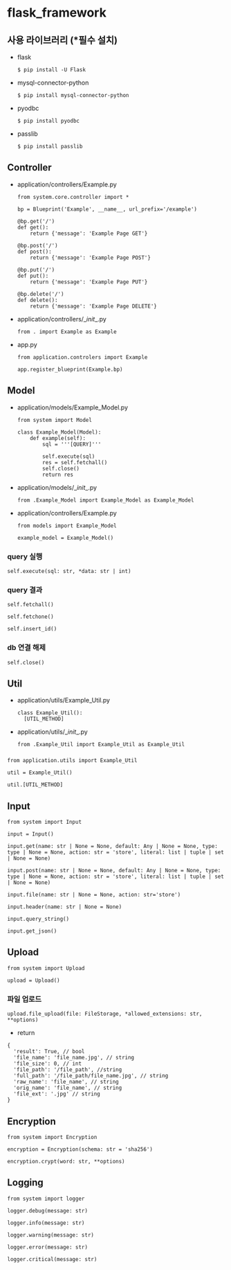# flask_framework

## 사용 라이브러리 (*필수 설치)
* flask
  ```
  $ pip install -U Flask
  ```
* mysql-connector-python
  ```
  $ pip install mysql-connector-python
  ```
* pyodbc
  ```
  $ pip install pyodbc
  ```
* passlib
  ```
  $ pip install passlib
  ```

## Controller
* application/controllers/Example.py
  ```
  from system.core.controller import *

  bp = Blueprint('Example', __name__, url_prefix='/example')

  @bp.get('/')
  def get():
      return {'message': 'Example Page GET'}

  @bp.post('/')
  def post():
      return {'message': 'Example Page POST'}

  @bp.put('/')
  def put():
      return {'message': 'Example Page PUT'}

  @bp.delete('/')
  def delete():
      return {'message': 'Example Page DELETE'}
  ```
* application/controllers/\__init__.py
  ```
  from . import Example as Example
  ```
* app.py
  ```
  from application.controlers import Example

  app.register_blueprint(Example.bp)
  ```

## Model
* application/models/Example_Model.py
  ```
  from system import Model

  class Example_Model(Model):
      def example(self):
          sql = '''[QUERY]'''

          self.execute(sql)
          res = self.fetchall()
          self.close()
          return res
  ```
* application/models/\__init__.py
  ```
  from .Example_Model import Example_Model as Example_Model
  ```
* application/controllers/Example.py
  ```
  from models import Example_Model

  example_model = Example_Model()
  ```
### query 실행
  ```
  self.execute(sql: str, *data: str | int)
  ```
### query 결과
  ```
  self.fetchall()
  ```
  ```
  self.fetchone()
  ```
  ```
  self.insert_id()
  ```
### db 연결 해제
  ```
  self.close()
  ```

## Util
* application/utils/Example_Util.py
  ```
  class Example_Util():
    [UTIL_METHOD]
  ```
* application/utils/\__init__.py
  ```
  from .Example_Util import Example_Util as Example_Util
  ```
###
  ```
  from application.utils import Example_Util

  util = Example_Util()
  ```
  ```
  util.[UTIL_METHOD]
  ```

## Input
  ```
  from system import Input

  input = Input()
  ```
  ```
  input.get(name: str | None = None, default: Any | None = None, type: type | None = None, action: str = 'store', literal: list | tuple | set | None = None)
  ```
  ```
  input.post(name: str | None = None, default: Any | None = None, type: type | None = None, action: str = 'store', literal: list | tuple | set | None = None)
  ```
  ```
  input.file(name: str | None = None, action: str='store')
  ```
  ```
  input.header(name: str | None = None)
  ```
  ```
  input.query_string()
  ```
  ```
  input.get_json()
  ```

## Upload
  ```
  from system import Upload

  upload = Upload()
  ```
### 파일 업로드
  ```
  upload.file_upload(file: FileStorage, *allowed_extensions: str, **options)
  ```
  * return
  ```
  {
    'result': True, // bool
    'file_name': 'file_name.jpg', // string
    'file_size': 0, // int
    'file_path': '/file_path', //string
    'full_path': '/file_path/file_name.jpg', // string
    'raw_name': 'file_name', // string
    'orig_name': 'file_name', // string
    'file_ext': '.jpg' // string
  }
  ```

## Encryption
  ```
  from system import Encryption

  encryption = Encryption(schema: str = 'sha256')
  ```
  ```
  encryption.crypt(word: str, **options)
  ```

## Logging
  ```
  from system import logger
  ```
  ```
  logger.debug(message: str)
  ```
  ```
  logger.info(message: str)
  ```
  ```
  logger.warning(message: str)
  ```
  ```
  logger.error(message: str)
  ```
  ```
  logger.critical(message: str)
  ```